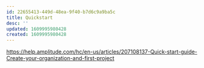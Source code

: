 ```yaml
---
id: 22655413-449d-48ea-9f40-b7d6c9a9ba5c
title: Quickstart
desc: ''
updated: 1609995980428
created: 1609995980428
---
```



https://help.amplitude.com/hc/en-us/articles/207108137-Quick-start-guide-Create-your-organization-and-first-project